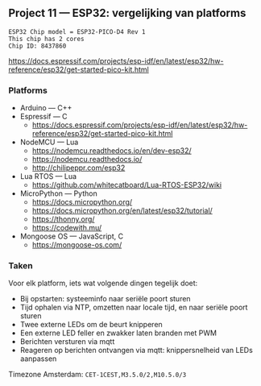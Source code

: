 
## Project 11 — ESP32: vergelijking van platforms

```
ESP32 Chip model = ESP32-PICO-D4 Rev 1
This chip has 2 cores
Chip ID: 8437860
```

https://docs.espressif.com/projects/esp-idf/en/latest/esp32/hw-reference/esp32/get-started-pico-kit.html

### Platforms

 * Arduino — C++
 * Espressif — C
     * https://docs.espressif.com/projects/esp-idf/en/latest/esp32/hw-reference/esp32/get-started-pico-kit.html
 * NodeMCU — Lua
     * https://nodemcu.readthedocs.io/en/dev-esp32/
     * https://nodemcu.readthedocs.io/
     * http://chilipeppr.com/esp32
 * Lua RTOS — Lua
     * https://github.com/whitecatboard/Lua-RTOS-ESP32/wiki
 * MicroPython — Python
     * https://docs.micropython.org/
     * https://docs.micropython.org/en/latest/esp32/tutorial/
     * https://thonny.org/
     * https://codewith.mu/
 * Mongoose OS — JavaScript, C
     * https://mongoose-os.com/

### Taken

Voor elk platform, iets wat volgende dingen tegelijk doet:

 * Bij opstarten: systeeminfo naar seriële poort sturen
 * Tijd ophalen via NTP, omzetten naar locale tijd, en naar seriële
   poort sturen
 * Twee externe LEDs om de beurt knipperen
 * Een externe LED feller en zwakker laten branden met PWM
 * Berichten versturen via mqtt
 * Reageren op berichten ontvangen via mqtt: knippersnelheid van LEDs aanpassen


Timezone Amsterdam: `CET-1CEST,M3.5.0/2,M10.5.0/3`
